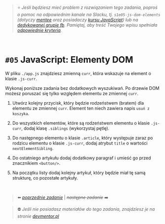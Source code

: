 > :star: *Jeśli będziesz mieć problem z rozwiązaniem tego zadania, poproś o pomoc na odpowiednim kanale na Slacku, tj. `s1e05-js-dom-elements` (dotyczy [mentee](https://devmentor.pl/mentoring-javascript/) oraz posiadaczy [kursu JavaScript](https://devmentor.pl/p/javascript-for-beginners/)) lub na [dedykowanej grupie fb](https://www.facebook.com/groups/155234921740033). Pamiętaj, aby treść Twojego wpisu spełniała [odpowiednie kryteria](https://devmentor.pl/jak-prosic-o-pomoc/).*

&nbsp;

# `#05` JavaScript: Elementy DOM


W pliku `./app.js` znajdziesz zmienną `curr`, która wskazuje na element o klasie `.js-curr`.

Wykonaj poniższe zadania bez dodatkowych wyszukiwań. Po drzewie DOM możesz poruszać się tylko względem elementu ze zmiennej  `curr`.

1.  Utwórz kolejny przycisk, który będzie rodzeństwem (bratem) dla elementu ze zmiennej `curr`. Element ten niech zawiera napis `usuń z koszyka`.

2. Do wszystkich elementów, które są rodzeństwem elementu o klasie `.js-curr`, dodaj klasę `.siblings` (wykorzystaj pętlę).

3. Do następnego elementu o klasie `.article`, który występuje zaraz po rodzicu elementu o klasie `.js-curr`, dodaj atrybut `title` o wartości `nextElementSibling`.

4. Do ostatniego artykułu dodaj dodatkowy paragraf i umieść go przed znacznikiem `<button/>`.

5. Na początku listy dodaj kolejny artykuł, który będzie miał tę samą strukturę, co pozostałe artykuły.


&nbsp;

> :arrow_left: [*poprzednie zadanie*](./../04) | ~~*następne zadanie*~~ :arrow_right:

> :no_entry: *Jeśli nie posiadasz materiałów do tego zadania, znajdziesz je na stronie [devmentor.pl](https://devmentor.pl/p/js-basics/)*

